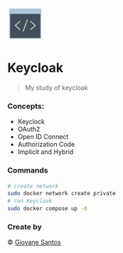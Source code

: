 <img src="./archictecture.png" width="80" height="80" alt="logo">

# Keycloak

> My study of keycloak

### Concepts:

- Keyclock
- OAuth2
- Open ID Connect
- Authorization Code
- Implicit and Hybrid

### Commands

```bash
# create network
sudo docker network create private
# run Keycloak
sudo docker compose up -d
```

### Create by
© [Giovane Santos](https://giovanesantossilva.github.io/)
